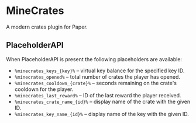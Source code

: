 # MineCrates

A modern crates plugin for Paper.

## PlaceholderAPI

When PlaceholderAPI is present the following placeholders are available:

- `%minecrates_keys_{key}%` – virtual key balance for the specified key ID.
- `%minecrates_opened%` – total number of crates the player has opened.
- `%minecrates_cooldown_{crate}%` – seconds remaining on the crate's cooldown for the player.
- `%minecrates_last_reward%` – ID of the last reward the player received.
- `%minecrates_crate_name_{id}%` – display name of the crate with the given ID.
- `%minecrates_key_name_{id}%` – display name of the key with the given ID.

